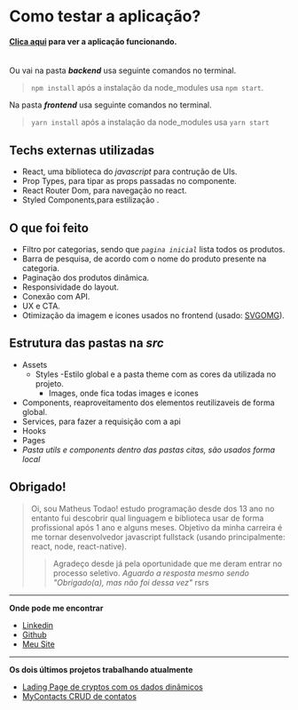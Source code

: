# Como testar a aplicação?



#### [Clica aqui](https://desafiowebjump.herokuapp.com/) para ver a aplicação funcionando.<br><br>

Ou vai na pasta ***backend*** usa seguinte comandos no terminal.
> `npm install` após a instalação da node_modules usa `npm start`.<br>

Na pasta ***frontend*** usa seguinte comandos no terminal.
> `yarn install` após a instalação da node_modules usa `yarn start`


## Techs externas utilizadas
- React, uma biblioteca do *javascript* para contrução de UIs.
- Prop Types, para tipar as props passadas no componente.
- React Router Dom, para navegação no react.
- Styled Components,para estilização .

## O que foi feito
- Filtro por categorias, sendo que *`pagina inicial`* lista todos os produtos.
- Barra de pesquisa, de acordo com o nome do produto presente na categoria.
- Paginação dos produtos dinâmica.
- Responsividade do layout.
- Conexão com API.
- UX e CTA.
- Otimização da imagem e icones usados no frontend (usado: [SVGOMG](https://jakearchibald.github.io/svgomg/)).

## Estrutura das pastas na *src*
- Assets
  - Styles
  -Estilo global e a pasta theme com as cores da utilizada no projeto.
    - Images, onde fica todas images e icones
- Components, reaproveitamento dos elementos reutilizaveis de forma global.
- Services, para fazer a requisição com a api
- Hooks
- Pages
- *Pasta utils e components dentro das pastas citas, são usados forma local*

## Obrigado!
> Oi, sou Matheus Todao! estudo programação desde dos 13 ano no entanto fui descobrir
qual linguagem e biblioteca usar de forma profissional após 1 ano e alguns meses.
Objetivo da minha carreira é me tornar desenvolvedor javascript fullstack (usando principalmente: react, node, react-native).
>> Agradeço desde já pela oportunidade que me deram entrar no processo seletivo.
  *Aguardo a resposta mesmo sendo "Obrigado(a), mas não foi dessa vez"* rsrs

_______
**Onde pode me encontrar**

* [Linkedin](https://linkedin.com/in/matheustodao)<br>
* [Github](https://github.com/matheustodao)<br>
* [Meu Site](https://todaomatheus.vercel.app)<br>
_______

**Os dois últimos projetos trabalhando atualmente**
* [Lading Page de cryptos com os dados dinâmicos](https://github.com/matheustodao/crypto-cap)<br>
* [MyContacts CRUD de contatos](https://github.com/matheustodao/MyContacts)<br>

